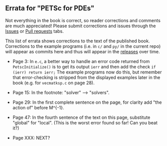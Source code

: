 Errata for "PETSc for PDEs"
---------------------------

Not everything in the book is correct, so reader corrections and comments are much appreciated!  Please submit corrections and issues through the [Issues](https://github.com/bueler/p4pdes/issues) or [Pull requests](https://github.com/bueler/p4pdes/pulls) tabs.

This list of errata shows corrections to the text of the published book.  Corrections to the example programs (i.e. in `c/` and `py/` in the current repo) will appear as commits here and thus will appear in the [releases](https://github.com/bueler/p4pdes/releases) over time.

* Page 3: In `e.c`, a better way to handle an error code returned from `PetscInitialize()` is to get its output `ierr` and then add the check `if (ierr) return ierr;`  The example programs now do this, but remember that error-checking is stripped from the displayed examples later in the book (e.g. for `vecmatksp.c` on page 28).

* Page 15: In the footnote: "solver" --> "solvers".

* Page 29: In the first complete sentence on the page, for clarity add "the action of" before M^{-1}.

* Page 47: In the fourth sentence of the text on this page, substitute "global" for "local".  (This is the worst error found so far!  Can you beat it?)

* Page XXX: NEXT?

